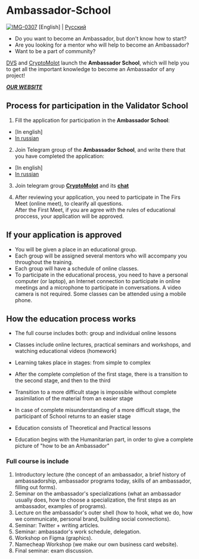 # Ambassador-School
<a href="https://ibb.co/QbWnVX7"><img src="https://i.ibb.co/6nKbSNc/IMG-0307.png" alt="IMG-0307" border="0"></a>
[English] | [Русский](https://github.com/Distributed-Validators-Synctems/Ambassador-School/blob/master/README_RUS.md) <br />

- Do you want to become an Ambassador, but don't know how to start?
- Are you looking for a mentor who will help to become an Ambassador?
- Want to be a part of community?

[DVS](https://github.com/Distributed-Validators-Synctems/Self-Identity) and [CryptoMolot](https://t.me/molotcrypto) launch the **Ambassador School**, which will help you to get all the important knowledge to become an Ambassador of any project! <br />

[***OUR WEBSITE***](https://ambassadors.school)

## Process for participation in the Validator School

1. Fill the application for participation in the **Ambassador School**:
- [In english]
- [In russian]()

2. Join Telegram group of the **Ambassador School**, and write there that you have completed the application:
- [In english]
- [In russian]()

3. Join telegram group [**CryptoMolot**](https://t.me/+B05NMa1u32llOWIy) and its [**chat**](https://t.me/cryptomolotchat)


4. After reviewing your application, you need to participate in The Firs Meet (online meet), to clearify all questions. <br />
After the First Meet, if you are agree with the rules of educational proccess, your application will be approved. <br />

## If your application is approved

- You will be given a place in an educational group.
- Each group will be assigned several mentors who will accompany you throughout the training.
- Each group will have a schedule of online classes.
- To participate in the educational process, you need to have a personal computer (or laptop), an Internet connection to participate in online meetings and a microphone to participate in conversations. A video camera is not required. Some classes can be attended using a mobile phone.

## How the education process works

- The full course includes both: group and individual online lessons
- Classes include online lectures, practical seminars and workshops, and watching educational videos (homework)
- Learning takes place in stages: from simple to complex
- After the complete completion of the first stage, there is a transition to the second stage, and then to the third
- Transition to a more difficult stage is impossible without complete assimilation of the material from an easier stage
- In case of complete misunderstanding of a more difficult stage, the participant of School returns to an easier stage

- Education consists of Theoretical and Practical lessons
- Education begins with the Humanitarian part, in order to give a complete picture of "how to be an Ambassador"

### Full course is include

1. Introductory lecture (the concept of an ambassador, a brief history of ambassadorship, ambassador programs today, skills of an ambassador, filling out forms).
2. Seminar on the ambassador's specializations (what an ambassador usually does, how to choose a specialization, the first steps as an ambassador, examples of programs).
3. Lecture on the ambassador's outer shell (how to hook, what we do, how we communicate, personal brand, building social connections).
4. Seminar: Twitter + writing articles.
5. Seminar: ambassador's work schedule, delegation.
6. Workshop on Figma (graphics).
7. Namecheap Workshop (we make our own business card website).
8. Final seminar: exam discussion.
